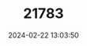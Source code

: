 ---
title: "21783"
category: "Thomasomys monochromos"
draft: false
date: 2024-02-22 13:03:50
languages:
  English: ["Unicolored Oldfield Mouse"]
---